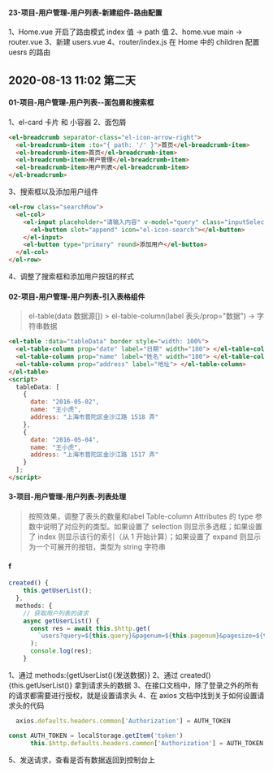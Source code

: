 #### 23-项目-用户管理-用户列表-新建组件-路由配置

1、Home.vue 开启了路由模式 index 值 -> path 值
2、home.vue main -> router.vue
3、新建 users.vue
4、router/index.js 在 Home 中的 children 配置 uesrs 的路由

## 2020-08-13 11:02 第二天

#### 01-项目-用户管理-用户列表--面包屑和搜索框

1、el-card 卡片 和 小容器
2、面包屑

```html
<el-breadcrumb separator-class="el-icon-arrow-right">
  <el-breadcrumb-item :to="{ path: '/' }">首页</el-breadcrumb-item>
  <el-breadcrumb-item>首页</el-breadcrumb-item>
  <el-breadcrumb-item>用户管理</el-breadcrumb-item>
  <el-breadcrumb-item>用户列表</el-breadcrumb-item>
</el-breadcrumb>
```

3、搜索框以及添加用户组件

```html
<el-row class="searchRow">
  <el-col>
    <el-input placeholder="请输入内容" v-model="query" class="inputSelect">
      <el-button slot="append" icon="el-icon-search"></el-button>
    </el-input>
    <el-button type="primary" round>添加用户</el-button>
  </el-col>
</el-row>
```

4、调整了搜索框和添加用户按钮的样式

#### 02-项目-用户管理-用户列表-引入表格组件

> el-table(data 数据源[]) > el-table-column(label 表头/prop="数据") -> 字符串数据

```html
<el-table :data="tableData" border style="width: 100%">
  <el-table-column prop="date" label="日期" width="180"> </el-table-column>
  <el-table-column prop="name" label="姓名" width="180"> </el-table-column>
  <el-table-column prop="address" label="地址"> </el-table-column>
</el-table>
<script>
  tableData: [
    {
      date: "2016-05-02",
      name: "王小虎",
      address: "上海市普陀区金沙江路 1518 弄"
    },
    {
      date: "2016-05-04",
      name: "王小虎",
      address: "上海市普陀区金沙江路 1517 弄"
    }
  ];
</script>
```

#### 3-项目-用户管理-用户列表-列表处理
> 按照效果，调整了表头的数量和label
> Table-column Attributes 的 type 参数中说明了对应列的类型。如果设置了 selection 则显示多选框；如果设置了 index 则显示该行的索引（从 1 开始计算）；如果设置了 expand 则显示为一个可展开的按钮，类型为 string 字符串

#### f
```js
created() {
    this.getUserList();
  },
  methods: {
    // 获取用户列表的请求
    async getUserList() {
      const res = await this.$http.get(
        `users?query=${this.query}&pagenum=${this.pagenum}&pagesize=${this.pagesize}`
      );
      console.log(res);
    }
```
1、通过 methods:{getUserList(){发送数据}}
2、通过 created(){this.getUserList()} 拿到请求头的数据
3、在接口文档中，除了登录之外的所有的请求都需要进行授权，就是设置请求头
4、在 axios 文档中找到关于如何设置请求头的代码
```js
  axios.defaults.headers.common['Authorization'] = AUTH_TOKEN
```
```js
const AUTH_TOKEN = localStorage.getItem('token')
      this.$http.defaults.headers.common['Authorization'] = AUTH_TOKEN
```
5、发送请求，查看是否有数据返回到控制台上


